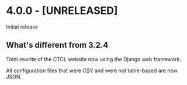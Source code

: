 # 4.0.0 - [UNRELEASED]

Initial release

## What's different from 3.2.4

Total rewrite of the CTCL website now using the Django web framework.

All configuration files that were CSV and were not table-based are now JSON. 
